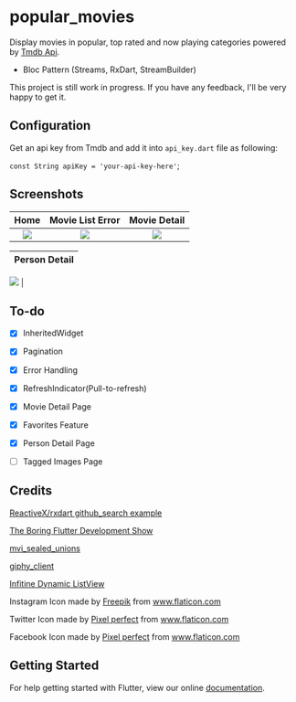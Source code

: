 # popular_movies

Display movies in popular, top rated and now playing categories powered
by [Tmdb Api](https://www.themoviedb.org/documentation/api).

* Bloc Pattern (Streams, RxDart, StreamBuilder)

This project is still work in progress. If you have any feedback,
I'll be very happy to get it.

## Configuration
 Get an api key from Tmdb and add it into `api_key.dart` file as following:

 ```const String apiKey = 'your-api-key-here'```;

## Screenshots

Home           |  Movie List Error|  Movie Detail
:-------------------------:|:-------------------------:|:-------------------------:
![](art/home.png)  |  ![](art/error_view.png) |  ![](art/movie_detail.png)

Person Detail    |
:-------------------------:|

![](art/person_detail.png) |

## To-do

- [X] InheritedWidget
- [x] Pagination
- [x] Error Handling
- [x] RefreshIndicator(Pull-to-refresh)
- [x] Movie Detail Page
- [x] Favorites Feature
- [x] Person Detail Page
- [ ] Tagged Images Page


## Credits

[ReactiveX/rxdart github_search example](https://github.com/ReactiveX/rxdart/tree/master/example/flutter/github_search)

[The Boring Flutter Development Show](https://www.youtube.com/watch?v=yr8F2S3Amas&list=PLOU2XLYxmsIK0r_D-zWcmJ1plIcDNnRkK)

[mvi_sealed_unions](https://github.com/brianegan/mvi_sealed_unions)

[giphy_client](https://github.com/brianegan/giphy_client)

[Infitine Dynamic ListView](https://marcinszalek.pl/flutter/infinite-dynamic-listview/)


Instagram Icon made by [Freepik](https://www.flaticon.com/authors/freepik) from www.flaticon.com

Twitter Icon made by [Pixel perfect](https://www.flaticon.com/authors/pixel-perfect) from www.flaticon.com

Facebook Icon made by [Pixel perfect](https://www.flaticon.com/authors/pixel-perfect) from www.flaticon.com

## Getting Started

For help getting started with Flutter, view our online
[documentation](https://flutter.io/).
